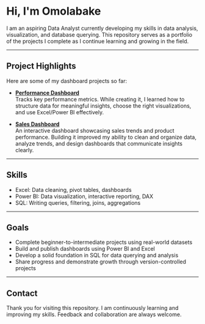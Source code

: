 # Hi, I'm Omolabake

I am an aspiring Data Analyst currently developing my skills in data analysis, visualization, and database querying. This repository serves as a portfolio of the projects I complete as I continue learning and growing in the field.

---

## Project Highlights

Here are some of my dashboard projects so far:

- **[Performance Dashboard](https://github.com/OmolabakeAdesona/performance-dashboard)**  
  Tracks key performance metrics. While creating it, I learned how to structure data for meaningful insights, choose the right visualizations, and use Excel/Power BI effectively.

- **[Sales Dashboard](https://github.com/OmolabakeAdesona/sales-dashboard)**  
  An interactive dashboard showcasing sales trends and product performance. Building it improved my ability to clean and organize data, analyze trends, and design dashboards that communicate insights clearly.

---

## Skills

- Excel: Data cleaning, pivot tables, dashboards  
- Power BI: Data visualization, interactive reporting, DAX  
- SQL: Writing queries, filtering, joins, aggregations  

---

## Goals

- Complete beginner-to-intermediate projects using real-world datasets  
- Build and publish dashboards using Power BI and Excel  
- Develop a solid foundation in SQL for data querying and analysis  
- Share progress and demonstrate growth through version-controlled projects  

---

## Contact

Thank you for visiting this repository. I am continuously learning and improving my skills. Feedback and collaboration are always welcome.

